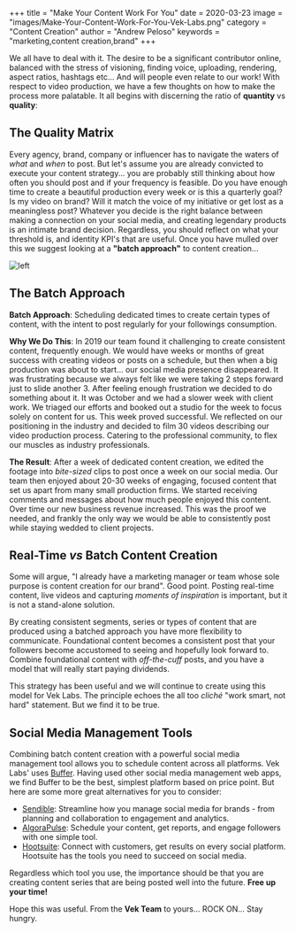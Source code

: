 +++
title = "Make Your Content Work For You"
date = 2020-03-23
image = "images/Make-Your-Content-Work-For-You-Vek-Labs.png"
category = "Content Creation"
author = "Andrew Peloso"
keywords = "marketing,content creation,brand"
+++

We all have to deal with it. The desire to be a significant contributor online, balanced with the stress of visioning, finding voice, uploading, rendering, aspect ratios, hashtags etc... And will people even relate to our work! With respect to video production, we have a few thoughts on how to make the process more palatable. It all begins with discerning the ratio of **quantity** vs **quality**:

## The Quality Matrix

Every agency, brand, company or influencer has to navigate the waters of _what_ and _when_ to post. But let's assume you are already convicted to execute your content strategy... you are probably still thinking about how often you should post and if your frequency is feasible. Do you have enough time to create a beautiful production every week or is this a quarterly goal? Is my video on brand? Will it match the voice of my initiative or get lost as a meaningless post? Whatever you decide is the right balance between making a connection on your social media, and creating legendary products is an intimate brand decision. Regardless, you should reflect on what your threshold is, and identity KPI's that are useful. Once you have mulled over this we suggest looking at a **"batch approach"** to content creation...

![left](https://picsum.photos/id/1048/400/400)

## The Batch Approach

**Batch Approach**: Scheduling dedicated times to create certain types of content, with the intent to post regularly for your followings consumption.

**Why We Do This**: In 2019 our team found it challenging to create consistent content, frequently enough. We would have weeks or months of great success with creating videos or posts on a schedule, but then when a big production was about to start... our social media presence disappeared. It was frustrating because we always felt like we were taking 2 steps forward just to slide another 3. After feeling enough frustration we decided to do something about it. It was October and we had a slower week with client work. We triaged our efforts and booked out a studio for the week to focus solely on content for us. This week proved successful. We reflected on our positioning in the industry and decided to film 30 videos describing our video production process. Catering to the professional community, to flex our muscles as industry professionals.

**The Result**: After a week of dedicated content creation, we edited the footage into _bite-sized_ clips to post once a week on our social media. Our team then enjoyed about 20-30 weeks of engaging, focused content that set us apart from many small production firms. We started receiving comments and messages about how much people enjoyed this content. Over time our new business revenue increased. This was the proof we needed, and frankly the only way we would be able to consistently post while staying wedded to client projects.

## Real-Time _vs_ Batch Content Creation

Some will argue, "I already have a marketing manager or team whose sole purpose is content creation for our brand". Good point. Posting real-time content, live videos and capturing _moments of inspiration_ is important, but it is not a stand-alone solution.

By creating consistent segments, series or types of content that are produced using a batched approach you have more flexibility to communicate. Foundational content becomes a consistent post that your followers become accustomed to seeing and hopefully look forward to. Combine foundational content with _off-the-cuff_ posts, and you have a model that will really start paying dividends.

This strategy has been useful and we will continue to create using this model for Vek Labs. The principle echoes the all too _cliché_ "work smart, not hard" statement. But we find it to be true.

## Social Media Management Tools

Combining batch content creation with a powerful social media management tool allows you to schedule content across all platforms. Vek Labs' uses [Buffer](https://buffer.com/). Having used other social media management web apps, we find Buffer to be the best, simplest platform based on price point. But here are some more great alternatives for you to consider:

- [Sendible](https://www.sendible.com/): Streamline how you manage social media for brands - from planning and collaboration to engagement and analytics.
- [AlgoraPulse](https://www.agorapulse.com/): Schedule your content, get reports, and engage followers with one simple tool.
- [Hootsuite](https://hootsuite.com/): Connect with customers, get results on every social platform. Hootsuite has the tools you need to succeed on social media.

Regardless which tool you use, the importance should be that you are creating content series that are being posted well into the future. **Free up your time!**

Hope this was useful. From the **Vek Team** to yours... ROCK ON... Stay hungry.
